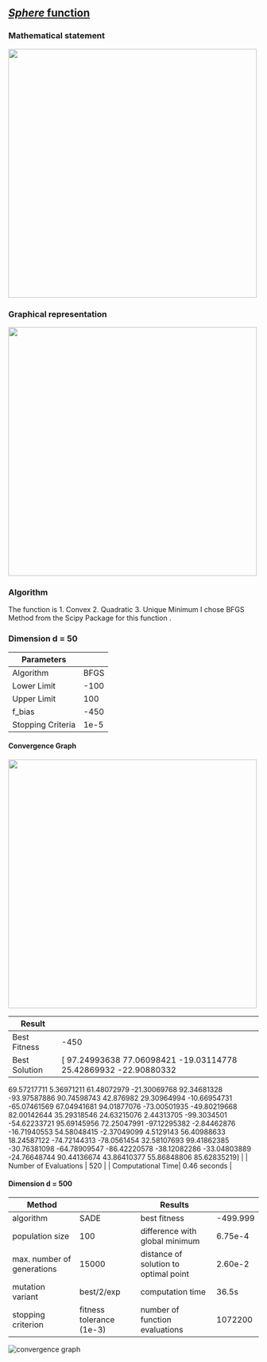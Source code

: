 ## [*Sphere* function](http://benchmarkfcns.xyz/benchmarkfcns/spherefcn.html)

### Mathematical statement

<image src = "https://github.com/princys-lab/Metaheuristics/blob/master/F1_Shifted%20Sphere%20Function/F1_MathematicalExp.PNG" width = "500">

### Graphical representation

<image src = "https://github.com/princys-lab/Metaheuristics/blob/master/F1_Shifted%20Sphere%20Function/F1_GraphicalExp.PNG" width = "500">

### Algorithm

The function is 1. Convex 2. Quadratic 3. Unique Minimum
I chose BFGS Method from the Scipy Package for this function . 

### Dimension d = 50

| Parameters  | | 
| --- | --- |
| Algorithm | BFGS |
| Lower Limit | -100 |
| Upper Limit | 100 |
| f_bias | -450 |
| Stopping Criteria  | 1e-5|


#### Convergence Graph 
<image src = "https://github.com/princys-lab/Metaheuristics/blob/master/F1_Shifted%20Sphere%20Function/ConvergenceCurve.PNG" width = "500">
  
| Result   | | 
| --- | --- |
| Best Fitness  | -450 |
| Best Solution|  [ 97.24993638  77.06098421 -19.03114778  25.42869932 -22.90880332
  69.57217711   5.36971211  61.48072979 -21.30069768  92.34681328
 -93.97587886  90.74598743  42.876982    29.30964994 -10.66954731
 -65.07461569  67.04941681  94.01877076 -73.00501935 -49.80219668
  82.00142644  35.29318546  24.63215076   2.44313705 -99.3034501
 -54.62233721  95.69145956  72.25047991 -97.12295382  -2.84462876
 -16.71940553  54.58048415  -2.37049099   4.5129143   56.40988633
  18.24587122 -74.72144313 -78.0561454   32.58107693  99.41862385
 -30.76381098 -64.78909547 -86.42220578 -38.12082286 -33.04803889
 -24.76648744  90.44136674  43.86410377  55.86848806  85.62835219] |
| Number of Evaluations | 520 |
| Computational Time| 0.46 seconds |

#### Dimension d = 500

| Method  | | Results  |   |
| --- | --- | --- | --- |
| algorithm | SADE | best fitness | -499.999 |
| population size | 100 | difference with global minimum | 6.75e-4 |
| max. number of generations | 15000 | distance of solution to optimal point | 2.60e-2 |
| mutation variant | best/2/exp | computation time | 36.5s |
| stopping criterion | fitness tolerance (1e-3) | number of function evaluations | 1072200 |

![convergence graph](sphere_500_convergence_graph.png)
